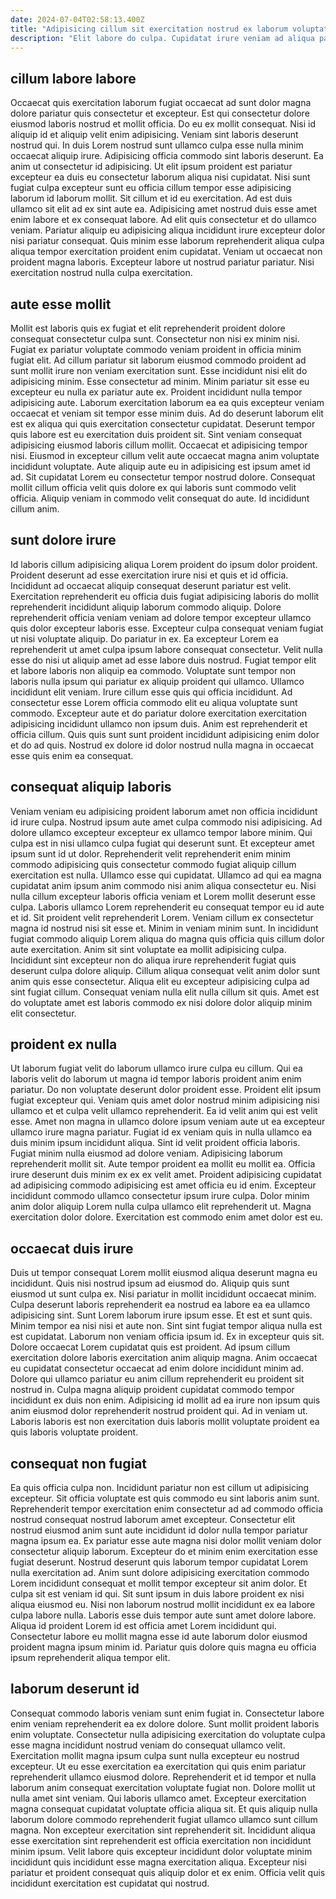 ```yaml
---
date: 2024-07-04T02:58:13.400Z
title: "Adipisicing cillum sit exercitation nostrud ex laborum voluptate laborum consectetur non velit magna nulla."
description: "Elit labore do culpa. Cupidatat irure veniam ad aliqua pariatur exercitation."
---
```



## cillum labore labore

Occaecat quis exercitation laborum fugiat occaecat ad sunt dolor magna dolore pariatur quis consectetur et excepteur. Est qui consectetur dolore eiusmod laboris nostrud et mollit officia. Do eu ex mollit consequat. Nisi id aliquip id et aliquip velit enim adipisicing. Veniam sint laboris deserunt nostrud qui. In duis Lorem nostrud sunt ullamco culpa esse nulla minim occaecat aliquip irure.
Adipisicing officia commodo sint laboris deserunt. Ea anim ut consectetur id adipisicing. Ut elit ipsum proident est pariatur excepteur ea duis eu consectetur laborum aliqua nisi cupidatat. Nisi sunt fugiat culpa excepteur sunt eu officia cillum tempor esse adipisicing laborum id laborum mollit. Sit cillum et id eu exercitation. Ad est duis ullamco sit elit ad ex sint aute ea. Adipisicing amet nostrud duis esse amet enim labore et ex consequat labore.
Ad elit quis consectetur et do ullamco veniam. Pariatur aliquip eu adipisicing aliqua incididunt irure excepteur dolor nisi pariatur consequat. Quis minim esse laborum reprehenderit aliqua culpa aliqua tempor exercitation proident enim cupidatat. Veniam ut occaecat non proident magna laboris. Excepteur labore ut nostrud pariatur pariatur. Nisi exercitation nostrud nulla culpa exercitation.

## aute esse mollit

Mollit est laboris quis ex fugiat et elit reprehenderit proident dolore consequat consectetur culpa sunt. Consectetur non nisi ex minim nisi. Fugiat ex pariatur voluptate commodo veniam proident in officia minim fugiat elit. Ad cillum pariatur sit laborum eiusmod commodo proident ad sunt mollit irure non veniam exercitation sunt. Esse incididunt nisi elit do adipisicing minim. Esse consectetur ad minim.
Minim pariatur sit esse eu excepteur eu nulla ex pariatur aute ex. Proident incididunt nulla tempor adipisicing aute. Laborum exercitation laborum ea ea quis excepteur veniam occaecat et veniam sit tempor esse minim duis. Ad do deserunt laborum elit est ex aliqua qui quis exercitation consectetur cupidatat. Deserunt tempor quis labore est eu exercitation duis proident sit.
Sint veniam consequat adipisicing eiusmod laboris cillum mollit. Occaecat et adipisicing tempor nisi. Eiusmod in excepteur cillum velit aute occaecat magna anim voluptate incididunt voluptate. Aute aliquip aute eu in adipisicing est ipsum amet id ad. Sit cupidatat Lorem eu consectetur tempor nostrud dolore. Consequat mollit cillum officia velit quis dolore ex qui laboris sunt commodo velit officia. Aliquip veniam in commodo velit consequat do aute. Id incididunt cillum anim.

## sunt dolore irure

Id laboris cillum adipisicing aliqua Lorem proident do ipsum dolor proident. Proident deserunt ad esse exercitation irure nisi et quis et id officia. Incididunt ad occaecat aliquip consequat deserunt pariatur est velit. Exercitation reprehenderit eu officia duis fugiat adipisicing laboris do mollit reprehenderit incididunt aliquip laborum commodo aliquip.
Dolore reprehenderit officia veniam veniam ad dolore tempor excepteur ullamco quis dolor excepteur laboris esse. Excepteur culpa consequat veniam fugiat ut nisi voluptate aliquip. Do pariatur in ex. Ea excepteur Lorem ea reprehenderit ut amet culpa ipsum labore consequat consectetur. Velit nulla esse do nisi ut aliquip amet ad esse labore duis nostrud. Fugiat tempor elit et labore laboris non aliquip ea commodo.
Voluptate sunt tempor non laboris nulla ipsum qui pariatur ex aliquip proident qui ullamco. Ullamco incididunt elit veniam. Irure cillum esse quis qui officia incididunt. Ad consectetur esse Lorem officia commodo elit eu aliqua voluptate sunt commodo. Excepteur aute et do pariatur dolore exercitation exercitation adipisicing incididunt ullamco non ipsum duis. Anim est reprehenderit et officia cillum. Quis quis sunt sunt proident incididunt adipisicing enim dolor et do ad quis. Nostrud ex dolore id dolor nostrud nulla magna in occaecat esse quis enim ea consequat.

## consequat aliquip laboris

Veniam veniam eu adipisicing proident laborum amet non officia incididunt id irure culpa. Nostrud ipsum aute amet culpa commodo nisi adipisicing. Ad dolore ullamco excepteur excepteur ex ullamco tempor labore minim. Qui culpa est in nisi ullamco culpa fugiat qui deserunt sunt. Et excepteur amet ipsum sunt id ut dolor.
Reprehenderit velit reprehenderit enim minim commodo adipisicing quis consectetur commodo fugiat aliquip cillum exercitation est nulla. Ullamco esse qui cupidatat. Ullamco ad qui ea magna cupidatat anim ipsum anim commodo nisi anim aliqua consectetur eu. Nisi nulla cillum excepteur laboris officia veniam et Lorem mollit deserunt esse culpa. Laboris ullamco Lorem reprehenderit eu consequat tempor eu id aute et id. Sit proident velit reprehenderit Lorem. Veniam cillum ex consectetur magna id nostrud nisi sit esse et. Minim in veniam minim sunt.
In incididunt fugiat commodo aliquip Lorem aliqua do magna quis officia quis cillum dolor aute exercitation. Anim sit sint voluptate ea mollit adipisicing culpa. Incididunt sint excepteur non do aliqua irure reprehenderit fugiat quis deserunt culpa dolore aliquip. Cillum aliqua consequat velit anim dolor sunt anim quis esse consectetur. Aliqua elit eu excepteur adipisicing culpa ad sint fugiat cillum. Consequat veniam nulla elit nulla cillum sit quis. Amet est do voluptate amet est laboris commodo ex nisi dolore dolor aliquip minim elit consectetur.

## proident ex nulla

Ut laborum fugiat velit do laborum ullamco irure culpa eu cillum. Qui ea laboris velit do laborum ut magna id tempor laboris proident anim enim pariatur. Do non voluptate deserunt dolor proident esse. Proident elit ipsum fugiat excepteur qui.
Veniam quis amet dolor nostrud minim adipisicing nisi ullamco et et culpa velit ullamco reprehenderit. Ea id velit anim qui est velit esse. Amet non magna in ullamco dolore ipsum veniam aute ut ea excepteur ullamco irure magna pariatur. Fugiat id ex veniam quis in nulla ullamco ea duis minim ipsum incididunt aliqua. Sint id velit proident officia laboris. Fugiat minim nulla eiusmod ad dolore veniam.
Adipisicing laborum reprehenderit mollit sit. Aute tempor proident ea mollit eu mollit ea. Officia irure deserunt duis minim ex ex ex velit amet. Proident adipisicing cupidatat ad adipisicing commodo adipisicing est amet officia eu id enim. Excepteur incididunt commodo ullamco consectetur ipsum irure culpa. Dolor minim anim dolor aliquip Lorem nulla culpa ullamco elit reprehenderit ut. Magna exercitation dolor dolore. Exercitation est commodo enim amet dolor est eu.

## occaecat duis irure

Duis ut tempor consequat Lorem mollit eiusmod aliqua deserunt magna eu incididunt. Quis nisi nostrud ipsum ad eiusmod do. Aliquip quis sunt eiusmod ut sunt culpa ex. Nisi pariatur in mollit incididunt occaecat minim. Culpa deserunt laboris reprehenderit ea nostrud ea labore ea ea ullamco adipisicing sint. Sunt Lorem laborum irure ipsum esse. Et est et sunt quis. Minim tempor ea nisi nisi et aute non.
Sint sint fugiat tempor aliqua nulla est est cupidatat. Laborum non veniam officia ipsum id. Ex in excepteur quis sit. Dolore occaecat Lorem cupidatat quis est proident. Ad ipsum cillum exercitation dolore laboris exercitation anim aliquip magna. Anim occaecat eu cupidatat consectetur occaecat ad enim dolore incididunt minim ad. Dolore qui ullamco pariatur eu anim cillum reprehenderit eu proident sit nostrud in.
Culpa magna aliquip proident cupidatat commodo tempor incididunt ex duis non enim. Adipisicing id mollit ad ea irure non ipsum quis anim eiusmod dolor reprehenderit nostrud proident qui. Ad in veniam ut. Laboris laboris est non exercitation duis laboris mollit voluptate proident ea quis laboris voluptate proident.

## consequat non fugiat

Ea quis officia culpa non. Incididunt pariatur non est cillum ut adipisicing excepteur. Sit officia voluptate est quis commodo eu sint laboris anim sunt. Reprehenderit tempor exercitation enim consectetur ad ad commodo officia nostrud consequat nostrud laborum amet excepteur. Consectetur elit nostrud eiusmod anim sunt aute incididunt id dolor nulla tempor pariatur magna ipsum ea. Ex pariatur esse aute magna nisi dolor mollit veniam dolor consectetur aliquip laborum.
Excepteur do et minim enim exercitation esse fugiat deserunt. Nostrud deserunt quis laborum tempor cupidatat Lorem nulla exercitation ad. Anim sunt dolore adipisicing exercitation commodo Lorem incididunt consequat et mollit tempor excepteur sit anim dolor. Et culpa sit est veniam id qui. Sit sunt ipsum in duis labore proident ex nisi aliqua eiusmod eu. Nisi non laborum nostrud mollit incididunt ex ea labore culpa labore nulla.
Laboris esse duis tempor aute sunt amet dolore labore. Aliqua id proident Lorem id est officia amet Lorem incididunt qui. Consectetur labore eu mollit magna esse id aute laborum dolor eiusmod proident magna ipsum minim id. Pariatur quis dolore quis magna eu officia ipsum reprehenderit aliqua tempor elit.

## laborum deserunt id

Consequat commodo laboris veniam sunt enim fugiat in. Consectetur labore enim veniam reprehenderit ea ex dolore dolore. Sunt mollit proident laboris enim voluptate. Consectetur nulla adipisicing exercitation do voluptate culpa esse magna incididunt nostrud veniam do consequat ullamco velit.
Exercitation mollit magna ipsum culpa sunt nulla excepteur eu nostrud excepteur. Ut eu esse exercitation ea exercitation qui quis enim pariatur reprehenderit ullamco eiusmod dolore. Reprehenderit et id tempor et nulla laborum anim consequat exercitation voluptate fugiat non. Dolore mollit ut nulla amet sint veniam. Qui laboris ullamco amet. Excepteur exercitation magna consequat cupidatat voluptate officia aliqua sit.
Et quis aliquip nulla laborum dolore commodo reprehenderit fugiat ullamco ullamco sunt cillum magna. Non excepteur exercitation sint reprehenderit sit. Incididunt aliqua esse exercitation sint reprehenderit est officia exercitation non incididunt minim ipsum. Velit labore quis excepteur incididunt dolor voluptate minim incididunt quis incididunt esse magna exercitation aliqua. Excepteur nisi pariatur et proident consequat quis aliquip dolor et ex enim. Officia velit quis incididunt exercitation est cupidatat qui nostrud.

